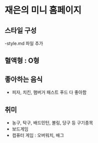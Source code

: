 # 재은의 미니 홈페이지

## 스타일 구성

-style.md 파일 추가

## 혈액형 : O형

## 좋아하는 음식

- 피자, 치킨, 햄버거 패스트 푸드 다 좋아함

## 취미

- 농구, 탁구, 배드민턴, 볼링, 당구 등 구기종목
- 보드게임
- 컴퓨터 게임 : 오버워치, 배그
